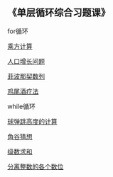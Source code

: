 ## 《单层循环综合习题课》

for循环

[ 乘方计算](http://noi.openjudge.cn/ch0105/13/)

[ 人口增长问题](http://noi.openjudge.cn/ch0105/14/)

[ 菲波那契数列](http://noi.openjudge.cn/ch0105/17/)

[ 鸡尾酒疗法](http://noi.openjudge.cn/ch0105/18/)



while循环

[ 球弹跳高度的计算](http://noi.openjudge.cn/ch0105/20/)

[ 角谷猜想](http://noi.openjudge.cn/ch0105/21/)

[ 级数求和](http://noi.openjudge.cn/ch0105/27/)

[ 分离整数的各个数位](http://noi.openjudge.cn/ch0105/28/)
